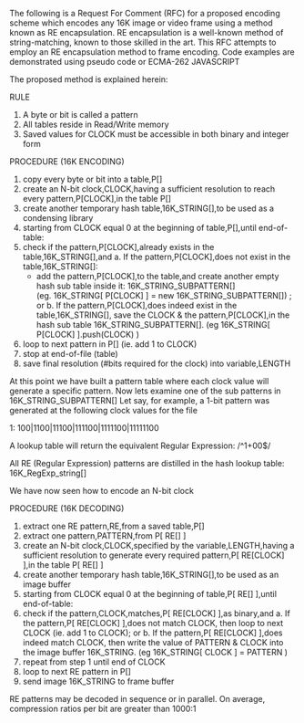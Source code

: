 

The following is a Request For Comment (RFC) for a proposed encoding scheme which encodes any 16K image or video frame using a method known as RE encapsulation. RE encapsulation is a well-known method of string-matching, known to those skilled in the art. This RFC attempts to employ an RE encapsulation method to frame encoding. Code examples are demonstrated using pseudo code or ECMA-262 JAVASCRIPT

The proposed method is explained herein:

RULE  
1. A byte or bit is called a pattern 
2. All tables reside in Read/Write memory 
3. Saved values for CLOCK must be accessible in both binary and integer form 

PROCEDURE (16K ENCODING) 
1. copy every byte or bit into a table,P[] 
2. create an N-bit clock,CLOCK,having a sufficient resolution to reach every pattern,P[CLOCK],in the table P[] 
3. create another temporary hash table,16K_STRING[],to be used as a condensing library 
4. starting from CLOCK equal 0 at the beginning of table,P[],until end-of-table: 
  1. check if the pattern,P[CLOCK],already exists in the table,16K_STRING[],and 
    a. If the pattern,P[CLOCK],does not exist in the table,16K_STRING[]: 
       - add the pattern,P[CLOCK],to the table,and create another empty hash sub table inside it: 16K_STRING_SUBPATTERN[]  
         (eg. 16K_STRING[ P[CLOCK] ] = new 16K_STRING_SUBPATTERN[]) ; or 
    b. If the pattern,P[CLOCK],does indeed exist in the table,16K_STRING[], 
      save the CLOCK & the pattern,P[CLOCK],in the hash sub table 16K_STRING_SUBPATTERN[]. (eg 16K_STRING[ P[CLOCK] ].push(CLOCK) )
  2. loop to next pattern in P[] (ie. add 1 to CLOCK) 
5. stop at end-of-file (table) 
6. save final resolution (#bits required for the clock) into variable,LENGTH 
  
At this point we have built a pattern table where each clock value will generate a specific pattern. 
Now lets examine one of the sub patterns in 16K_STRING_SUBPATTERN[] 
Let say, for example, a 1-bit pattern was generated at the following clock values for the file 
 
1: 100|1100|11100|111100|1111100|11111100 
  
A lookup table will return the equivalent Regular Expression: /^1+00$/ 
 
All RE (Regular Expression) patterns are distilled in the hash lookup table: 16K_RegExp_string[] 
 
We have now seen how to encode an N-bit clock 
 
 
PROCEDURE (16K DECODING) 
1. extract one RE pattern,RE,from a saved table,P[] 
2. extract one pattern,PATTERN,from P[ RE[] ] 
3. create an N-bit clock,CLOCK,specified by the variable,LENGTH,having a sufficient resolution to generate every required pattern,P[ RE[CLOCK] ],in the table P[ RE[] ] 
4. create another temporary hash table,16K_STRING[],to be used as an image buffer 
5. starting from CLOCK equal 0 at the beginning of table,P[ RE[] ],until end-of-table: 
  1. check if the pattern,CLOCK,matches,P[ RE[CLOCK] ],as binary,and 
    a. If the pattern,P[ RE[CLOCK] ],does not match CLOCK, then loop to next CLOCK (ie. add 1 to CLOCK); or 
    b. If the pattern,P[ RE[CLOCK] ],does indeed match CLOCK, then
      write the value of PATTERN & CLOCK into the image buffer 16K_STRING. (eg 16K_STRING[ CLOCK ] = PATTERN ) 
  2. repeat from step 1 until end of CLOCK 
6. loop to next RE pattern in P[] 
7. send image 16K_STRING to frame buffer 
 
 
RE patterns may be decoded in sequence or in parallel. On average, compression ratios per bit are greater than 1000:1

